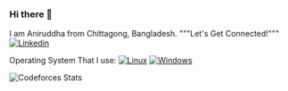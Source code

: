 ### Hi there 👋
I am Aniruddha from Chittagong, Bangladesh. 
"""Let's Get Connected!"""
[![Linkedin](https://img.shields.io/badge/linkedin-0A66C2?style=for-the-badge&logo=linkedin&logoColor=white)](https://www.linkedin.com/in/sarkar-aniruddha/)

Operating System That I use: 
[![Linux](https://svgshare.com/i/Zhy.svg)](https://svgshare.com/i/Zhy.svg)
[![Windows](https://svgshare.com/i/ZhY.svg)](https://svgshare.com/i/ZhY.svg)

![Codeforces Stats](https://codeforces-readme-stats.vercel.app/api/card?username=SarkarAniruddha)


